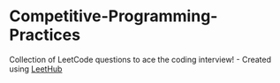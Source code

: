 # Competitive-Programming-Practices
Collection of LeetCode questions to ace the coding interview! - Created using [LeetHub](https://github.com/QasimWani/LeetHub)
